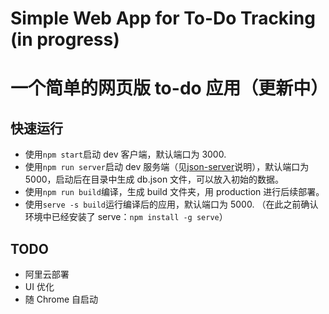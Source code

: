 # Simple Web App for To-Do Tracking (in progress)

# 一个简单的网页版 to-do 应用（更新中）

## 快速运行

- 使用`npm start`启动 dev 客户端，默认端口为 3000.
- 使用`npm run server`启动 dev 服务端（见[json-server](https://github.com/typicode/json-server)说明），默认端口为 5000，启动后在目录中生成 db.json 文件，可以放入初始的数据。
- 使用`npm run build`编译，生成 build 文件夹，用 production 进行后续部署。
- 使用`serve -s build`运行编译后的应用，默认端口为 5000. （在此之前确认环境中已经安装了 serve：`npm install -g serve`）

## TODO

- 阿里云部署
- UI 优化
- 随 Chrome 自启动
